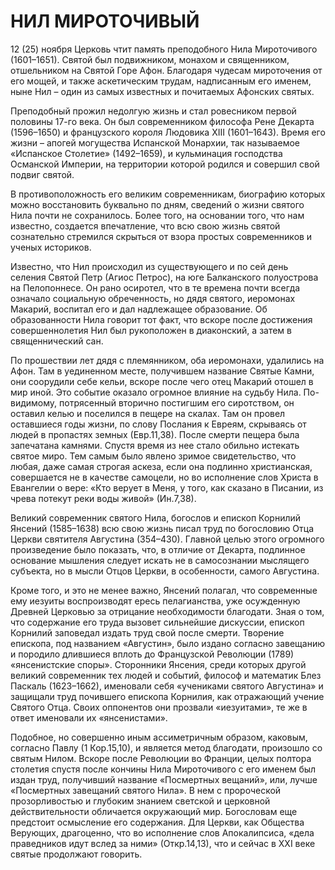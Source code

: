 # НИЛ МИРОТОЧИВЫЙ

12 (25) ноября Церковь чтит память преподобного Нила Мироточивого (1601–1651). Святой был подвижником, монахом и священником, отшельником на Святой Горе Афон. Благодаря чудесам мироточения от его мощей, и также аскетическим трудам, надписанным его именем, ныне Нил – один из самых известных и почитаемых Афонских святых.

Преподобный прожил недолгую жизнь и стал ровесником первой половины 17-го века. Он был современником философа Рене Декарта (1596–1650) и французского короля Людовика XIII (1601–1643). Время его жизни – апогей могущества Испанской Монархии, так называемое «Испанское Столетие» (1492–1659), и кульминация господства Османской Империи, на территории которой родился и совершил свой подвиг святой.

В противоположность его великим современникам, биографию которых можно восстановить буквально по дням, сведений о жизни святого Нила почти не сохранилось. Более того, на основании того, что нам известно, создается впечатление, что всю свою жизнь святой сознательно стремился скрыться от взора простых современников и ученых историков.

Известно, что Нил происходил из существующего и по сей день селения Святой Петр (Агиос Петрос), на юге Балканского полуострова на Пелопоннесе. Он рано осиротел, что в те времена почти всегда означало социальную обреченность, но дядя святого, иеромонах Макарий, воспитал его и дал надлежащее образование. Об образованности Нила говорит тот факт, что вскоре после достижения совершеннолетия Нил был рукоположен в диаконский, а затем в священнический сан.

По прошествии лет дядя с племянником, оба иеромонахи, удалились на Афон. Там в уединенном месте, получившем название Святые Камни, они соорудили себе кельи, вскоре после чего отец Макарий отошел в мир иной. Это событие оказало огромное влияние на судьбу Нила. По-видимому, потрясенный вторично постигшим его сиротством, он оставил келью и поселился в пещере на скалах. Там он провел оставшиеся годы жизни, по слову Послания к Евреям, скрываясь от людей в пропастях земных (Евр.11,38). После смерти пещера была запечатана камнями. Спустя время из нее стало обильно истекать святое миро. Тем самым было явлено зримое свидетельство, что любая, даже самая строгая аскеза, если она подлинно христианская, совершается не в качестве самоцели, но во исполнение слов Христа в Евангелии о вере: «Кто верует в Меня, у того, как сказано в Писании, из чрева потекут реки воды живой» (Ин.7,38).

Великий современник святого Нила, богослов и епископ Корнилий Янсений (1585–1638) всю свою жизнь писал труд по богословию Отца Церкви святителя Августина (354–430). Главной целью этого огромного произведение было показать, что, в отличие от Декарта, подлинное основание мышления следует искать не в самосознании мыслящего субъекта, но в мысли Отцов Церкви, в особенности, самого Августина.

Кроме того, и это не менее важно, Янсений полагал, что современные ему иезуиты воспроизводят ересь пелагианства, уже осужденную Древней Церковью за отрицание необходимости благодати. Зная о том, что содержание его труда вызовет сильнейшие дискуссии, епископ Корнилий заповедал издать труд свой после смерти. Творение епископа, под названием «Августин», было издано согласно завещанию и породило длившиеся вплоть до Французской Революции (1789) «янсенистские споры». Сторонники Янсения, среди которых другой великий современник тех людей и событий, философ и математик Блез Паскаль (1623–1662), именовали себя «учениками святого Августина» и защищали труд почившего епископа Корнилия, как отражающий учение Святого Отца. Своих оппонентов они прозвали «иезуитами», те же в ответ именовали их «янсенистами».

Подобное, но совершенно иным ассиметричным образом, каковым, согласно Павлу (1 Кор.15,10), и является метод благодати, произошло со святым Нилом. Вскоре после Революции во Франции, целых полтора столетия спустя после кончины Нила Мироточивого с его именем был издан труд, получивший название «Посмертных вещаний», или, лучше «Посмертных завещаний святого Нила». В нем с пророческой прозорливостью и глубоким знанием светской и церковной действительности обличается окружающий мир. Богословам еще предстоит осмысление его содержания. Для Церкви, как Общества Верующих, драгоценно, что во исполнение слов Апокалипсиса, «дела праведников идут вслед за ними» (Откр.14,13), что и сейчас в XXI веке святые продолжают говорить.
